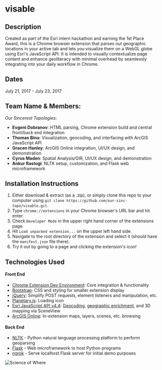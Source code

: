 # visable

## Description
Created as part of the Esri intern hackathon and earning the 1st Place Award, this is a Chrome browser extension that parses out geographic locations in your active tab and lets you visualize them on a WebGL globe using Esri's JavaScript API. It is intended to visually contextualize page content and enhance geoliteracy with minimal overhead by seamlessly integrating into your daily workflow in Chrome.

## Dates
July 21, 2017 - July 23, 2017

## Team Name & Members:
_Our Sincerest Topologies_:
* __Evgeni Dobranov__: HTML parsing, Chrome extension build and central front/back end integration
* __Thomas Binu__: Visualization, geocoding, and interfacing with ArcGIS JavaScript API
* __Gracen Hanley__: ArcGIS Online integration, UI/UX design, and demonstration
* __Cyrus Maden__: Spatial Analysis/GIR, UI/UX design, and demonstration
* __Ankur Rastogi__: NLTK setup, customization, and Flask web microframework

## Installation Instructions
1) Either download & extract (as a .zip), or simply clone this repo to your computer using `git clone https://github.com/our-sinc-topo/visable.git`.
2) Type `chrome://extensions` in your Chrome browser's URL bar and hit enter.
3) Check `Developer Mode` in the upper right hand corner of the extensions page.
4) Hit `Load unpacked extension...` on the upper left hand side.
5) Navigate to the root directory of the extension and select it (should have the `manifest.json` file there).
6) Try it out by going to a page and clicking the extension's icon!

## Technologies Used
#### Front End
* [Chrome Extension Dev Environment](https://developer.chrome.com/extensions): Core integration & functionality
* [Bootstrap](http://getbootstrap.com/): CSS and styling for smaller extension display
* [jQuery](https://jquery.com/): Simplify POST requests, element listeners and manipulation, etc.
* [Planetary.js](http://planetaryjs.com/): Loading icon
* [Esri JavaScript API v4.4](https://developers.arcgis.com/javascript/): [Geocoding](https://developers.arcgis.com/features/geocoding/), [geographic enrichment](https://developers.arcgis.com/features/geo-enrichment/), and 3D mapping via SceneView
* [ArcGIS Online](https://www.arcgis.com/home/index.html): In-extension maps, layers, scenes, etc. browsing

#### Back End
* [NLTK](http://www.nltk.org/) - Python natural language processing platform to perform geoparsing
* [Flask](http://flask.pocoo.org/) - Web microframework to host Python programs
* [ngrok](https://ngrok.com/) - Serve localhost Flask server for initial demo purposes

![Science of Where](https://media.licdn.com/media/AAEAAQAAAAAAAAxMAAAAJGU5OTMyZjM3LWQyYmQtNGNmZC1hOWFmLWMyOTk0ZWM5MzhhZA.png)
